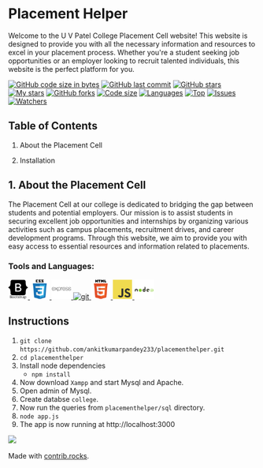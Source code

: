 
# Placement Helper

Welcome to the U V Patel College Placement Cell website! This website is designed to provide you with all the necessary information and resources to excel in your placement process. Whether you're a student seeking job opportunities or an employer looking to recruit talented individuals, this website is the perfect platform for you.


[![GitHub code size in bytes](https://img.shields.io/github/languages/code-size/ankitkumarpandey233/placementhelper?logo=github&style=for-the-badge)](https://github.com/ankitkumarpandey233/placementhelper) 
[![GitHub last commit](https://img.shields.io/github/last-commit/ankitkumarpandey233/placementhelper?style=for-the-badge&logo=git)](https://github.com/ankitkumarpandey233/placementhelper) 
[![GitHub stars](https://img.shields.io/github/stars/ankitkumarpandey233/placementhelper?style=for-the-badge)](https://github.com/ankitkumarpandey233/placementhelper/stargazers) 
[![My stars](https://img.shields.io/github/stars/ankitkumarpandey233?affiliations=OWNER%2CCOLLABORATOR&style=for-the-badge&label=My%20stars)](https://github.com/ankitkumarpandey233/placementhelper/stargazers) 
[![GitHub forks](https://img.shields.io/github/forks/ankitkumarpandey233/placementhelper?style=for-the-badge&logo=git)](https://github.com/ankitkumarpandey233/placementhelper/network)
[![Code size](https://img.shields.io/github/languages/code-size/ankitkumarpandey233/placementhelper?style=for-the-badge)](https://github.com/ankitkumarpandey233/placementhelper/)
[![Languages](https://img.shields.io/github/languages/count/ankitkumarpandey233/placementhelper?style=for-the-badge)](https://github.com/ankitkumarpandey233/placementhelper/)
[![Top](https://img.shields.io/github/languages/top/ankitkumarpandey233/placementhelper?style=for-the-badge&label=Top%20Languages)](https://github.com/ankitkumarpandey233/placementhelper/)
[![Issues](https://img.shields.io/github/issues/ankitkumarpandey233/placementhelper?style=for-the-badge&label=Issues)](https://github.com/ankitkumarpandey233/placementhelper/)
[![Watchers](	https://img.shields.io/github/watchers/ankitkumarpandey233/placementhelper?label=Watch&style=for-the-badge)](https://github.com/ankitkumarpandey233/placementhelper/)





## Table of Contents

1. About the Placement Cell

2. Installation

## 1. About the Placement Cell

The Placement Cell at our college is dedicated to bridging the gap between students and potential employers. Our mission is to assist students in securing excellent job opportunities and internships by organizing various activities such as campus placements, recruitment drives, and career development programs. Through this website, we aim to provide you with easy access to essential resources and information related to placements.


### Tools and Languages: 
<p align="left"> <a href="https://getbootstrap.com" target="_blank"> <img src="https://raw.githubusercontent.com/devicons/devicon/master/icons/bootstrap/bootstrap-plain-wordmark.svg" alt="bootstrap" width="40" height="40"/> </a> <a href="https://www.w3schools.com/css/" target="_blank"> <img src="https://raw.githubusercontent.com/devicons/devicon/master/icons/css3/css3-original-wordmark.svg" alt="css3" width="40" height="40"/> </a> <a href="https://expressjs.com" target="_blank"> <img src="https://raw.githubusercontent.com/devicons/devicon/master/icons/express/express-original-wordmark.svg" alt="express" width="40" height="40"/> </a> <a href="https://git-scm.com/" target="_blank"> <img src="https://www.vectorlogo.zone/logos/git-scm/git-scm-icon.svg" alt="git" width="40" height="40"/> </a> <a href="https://www.w3.org/html/" target="_blank"> <img src="https://raw.githubusercontent.com/devicons/devicon/master/icons/html5/html5-original-wordmark.svg" alt="html5" width="40" height="40"/> </a> <a href="https://developer.mozilla.org/en-US/docs/Web/JavaScript" target="_blank"> <img src="https://raw.githubusercontent.com/devicons/devicon/master/icons/javascript/javascript-original.svg" alt="javascript" width="40" height="40"/> </a> <a href="https://nodejs.org" target="_blank"> <img src="https://raw.githubusercontent.com/devicons/devicon/master/icons/nodejs/nodejs-original-wordmark.svg" alt="nodejs" width="40" height="40"/> </a>  </p>


## Instructions


1. `git clone https://github.com/ankitkumarpandey233/placementhelper.git` 
2. `cd placementhelper`
3. Install node dependencies 
   - `npm install`
4. Now download `Xampp` and start Mysql and Apache.
5. Open admin of Mysql.
6. Create databse `college`.
7. Now run the queries from `placementhelper/sql` directory.
5. `node app.js`
6. The app is now running at http://localhost:3000 




<a href="https://github.com/ankitkumarpandey233/placementhelper/graphs/contributors">
  <img src="https://contrib.rocks/image?repo=ankitkumarpandey233/placementhelper" />
</a>

Made with [contrib.rocks](https://contrib.rocks).

